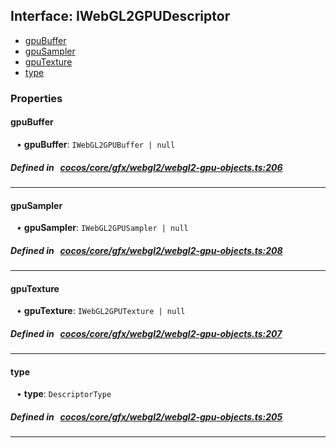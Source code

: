 ## Interface: IWebGL2GPUDescriptor

- [gpuBuffer](#gpuBuffer)
- [gpuSampler](#gpuSampler)
- [gpuTexture](#gpuTexture)
- [type](#type)

### Properties

#### gpuBuffer

<div style="margin-left: 10px;">


• **gpuBuffer**: ``IWebGL2GPUBuffer | null``

</div>


##### Defined in &nbsp;   [cocos/core/gfx/webgl2/webgl2-gpu-objects.ts:206](https://github.com/cocos-creator/engine/blob/c7bf6b8a9/cocos/core/gfx/webgl2/webgl2-gpu-objects.ts#L206)&nbsp;

___
#### gpuSampler

<div style="margin-left: 10px;">


• **gpuSampler**: ``IWebGL2GPUSampler | null``

</div>


##### Defined in &nbsp;   [cocos/core/gfx/webgl2/webgl2-gpu-objects.ts:208](https://github.com/cocos-creator/engine/blob/c7bf6b8a9/cocos/core/gfx/webgl2/webgl2-gpu-objects.ts#L208)&nbsp;

___
#### gpuTexture

<div style="margin-left: 10px;">


• **gpuTexture**: ``IWebGL2GPUTexture | null``

</div>


##### Defined in &nbsp;   [cocos/core/gfx/webgl2/webgl2-gpu-objects.ts:207](https://github.com/cocos-creator/engine/blob/c7bf6b8a9/cocos/core/gfx/webgl2/webgl2-gpu-objects.ts#L207)&nbsp;

___
#### type

<div style="margin-left: 10px;">


• **type**: ``DescriptorType``

</div>


##### Defined in &nbsp;   [cocos/core/gfx/webgl2/webgl2-gpu-objects.ts:205](https://github.com/cocos-creator/engine/blob/c7bf6b8a9/cocos/core/gfx/webgl2/webgl2-gpu-objects.ts#L205)&nbsp;

___
